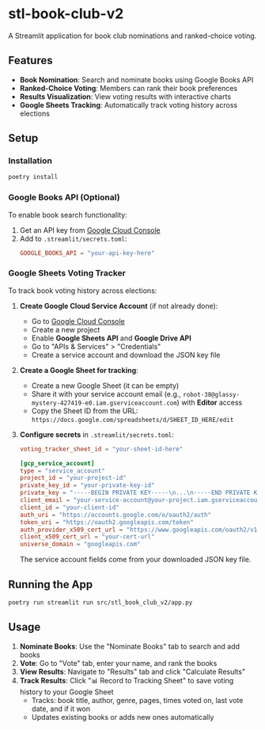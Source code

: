 # stl-book-club-v2

A Streamlit application for book club nominations and ranked-choice voting.

## Features

- **Book Nomination**: Search and nominate books using Google Books API
- **Ranked-Choice Voting**: Members can rank their book preferences
- **Results Visualization**: View voting results with interactive charts
- **Google Sheets Tracking**: Automatically track voting history across elections

## Setup

### Installation

```bash
poetry install
```

### Google Books API (Optional)

To enable book search functionality:

1. Get an API key from [Google Cloud Console](https://console.cloud.google.com/apis/credentials)
2. Add to `.streamlit/secrets.toml`:
   ```toml
   GOOGLE_BOOKS_API = "your-api-key-here"
   ```

### Google Sheets Voting Tracker

To track book voting history across elections:

1. **Create Google Cloud Service Account** (if not already done):
   - Go to [Google Cloud Console](https://console.cloud.google.com/)
   - Create a new project
   - Enable **Google Sheets API** and **Google Drive API**
   - Go to "APIs & Services" > "Credentials"
   - Create a service account and download the JSON key file

2. **Create a Google Sheet for tracking**:
   - Create a new Google Sheet (it can be empty)
   - Share it with your service account email (e.g., `robot-38@glassy-mystery-427419-e0.iam.gserviceaccount.com`) with **Editor** access
   - Copy the Sheet ID from the URL: `https://docs.google.com/spreadsheets/d/SHEET_ID_HERE/edit`

3. **Configure secrets** in `.streamlit/secrets.toml`:
   ```toml
   voting_tracker_sheet_id = "your-sheet-id-here"

   [gcp_service_account]
   type = "service_account"
   project_id = "your-project-id"
   private_key_id = "your-private-key-id"
   private_key = "-----BEGIN PRIVATE KEY-----\n...\n-----END PRIVATE KEY-----\n"
   client_email = "your-service-account@your-project.iam.gserviceaccount.com"
   client_id = "your-client-id"
   auth_uri = "https://accounts.google.com/o/oauth2/auth"
   token_uri = "https://oauth2.googleapis.com/token"
   auth_provider_x509_cert_url = "https://www.googleapis.com/oauth2/v1/certs"
   client_x509_cert_url = "your-cert-url"
   universe_domain = "googleapis.com"
   ```

   The service account fields come from your downloaded JSON key file.


## Running the App

```bash
poetry run streamlit run src/stl_book_club_v2/app.py
```

## Usage

1. **Nominate Books**: Use the "Nominate Books" tab to search and add books
2. **Vote**: Go to "Vote" tab, enter your name, and rank the books
3. **View Results**: Navigate to "Results" tab and click "Calculate Results"
4. **Track Results**: Click "📊 Record to Tracking Sheet" to save voting history to your Google Sheet
   - Tracks: book title, author, genre, pages, times voted on, last vote date, and if it won
   - Updates existing books or adds new ones automatically